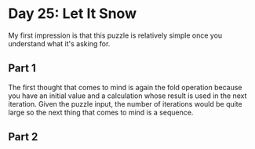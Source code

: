 # Day 25: Let It Snow

My first impression is that this puzzle is relatively simple once you understand what it's asking for.

## Part 1

The first thought that comes to mind is again the fold operation because you have an initial value and a calculation whose result is used in the next iteration. Given the puzzle input, the number of iterations would be quite large so the next thing that comes to mind is a sequence.

## Part 2